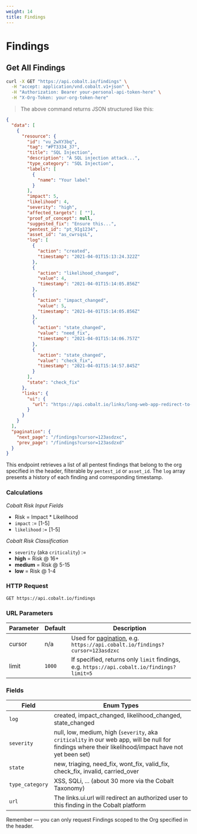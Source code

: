 ```yaml
---
weight: 14
title: Findings
---
```


# Findings

## Get All Findings

```sh
curl -X GET "https://api.cobalt.io/findings" \
  -H "accept: application/vnd.cobalt.v1+json" \
  -H "Authorization: Bearer your-personal-api-token-here" \
  -H "X-Org-Token: your-org-token-here"
```

> The above command returns JSON structured like this:

```json
{
  "data": [
    {
      "resource": {
        "id": "vu_2wXY3bq",
        "tag": "#PT3334_37",
        "title": "SQL Injection",
        "description": "A SQL injection attack...",
        "type_category": "SQL Injection",
        "labels": [
          {
            "name": "Your label"
          }
        ],
        "impact": 5,
        "likelihood": 4,
        "severity": "high",
        "affected_targets": [ ""],
        "proof_of_concept": null,
        "suggested_fix": "Ensure this...",
        "pentest_id": "pt_9Ig1234",
        "asset_id": "as_cwrsqsL",
        "log": [
          {
            "action": "created",
            "timestamp": "2021-04-01T15:13:24.322Z"
          },
          {
            "action": "likelihood_changed",
            "value": 4,
            "timestamp": "2021-04-01T15:14:05.856Z"
          },
          {
            "action": "impact_changed",
            "value": 5,
            "timestamp": "2021-04-01T15:14:05.856Z"
          },
          {
            "action": "state_changed",
            "value": "need_fix",
            "timestamp": "2021-04-01T15:14:06.757Z"
          },
          {
            "action": "state_changed",
            "value": "check_fix",
            "timestamp": "2021-04-01T15:14:57.845Z"
          }
        ],
        "state": "check_fix"
      },
      "links": {
        "ui": {
          "url": "https://api.cobalt.io/links/long-web-app-redirect-to-this-finding"
        }
      }
    }
  ],
  "pagination": {
    "next_page": "/findings?cursor=123asdzxc",
    "prev_page": "/findings?cursor=123asdzxd"
  }
}
```

This endpoint retrieves a list of all pentest findings that belong to the org specified in the header, filterable by `pentest_id` or `asset_id`. The `log` array presents a history of each finding and corresponding timestamp. 

### Calculations

*Cobalt Risk Input Fields*
 - Risk = Impact * Likelihood
 - `impact` := [1-5]
 - `likelihood` := [1-5]

*Cobalt Risk Classification*
 - `severity` (aka `criticality`) :=
 - **high** = Risk @ 16+
 - **medium** = Risk @ 5-15
 - **low** = Risk @ 1-4

### HTTP Request

`GET https://api.cobalt.io/findings`

### URL Parameters

Parameter | Default | Description
--------- | ------- | -----------
cursor | n/a | Used for [pagination](#pagination), e.g. `https://api.cobalt.io/findings?cursor=123asdzxc`
limit | `1000` | If specified, returns only `limit` findings, e.g. `https://api.cobalt.io/findings?limit=5`

### Fields

Field           | Enum Types
--------------- | -----------
`log`           | created, impact_changed, likelihood_changed, state_changed
`severity`      | null, low, medium, high  (`severity`, aka `criticality` in our web app, will be null for findings where their likelihood/impact have not yet been set)
`state`         | new, triaging, need_fix, wont_fix, valid_fix, check_fix, invalid, carried_over
`type_category` | XSS, SQLi, ... (about 30 more via the Cobalt Taxonomy)
`url`           | The links.ui.url will redirect an authorized user to this finding in the Cobalt platform

<aside class="success">
Remember — you can only request Findings scoped to the Org specified in the header.
</aside>

